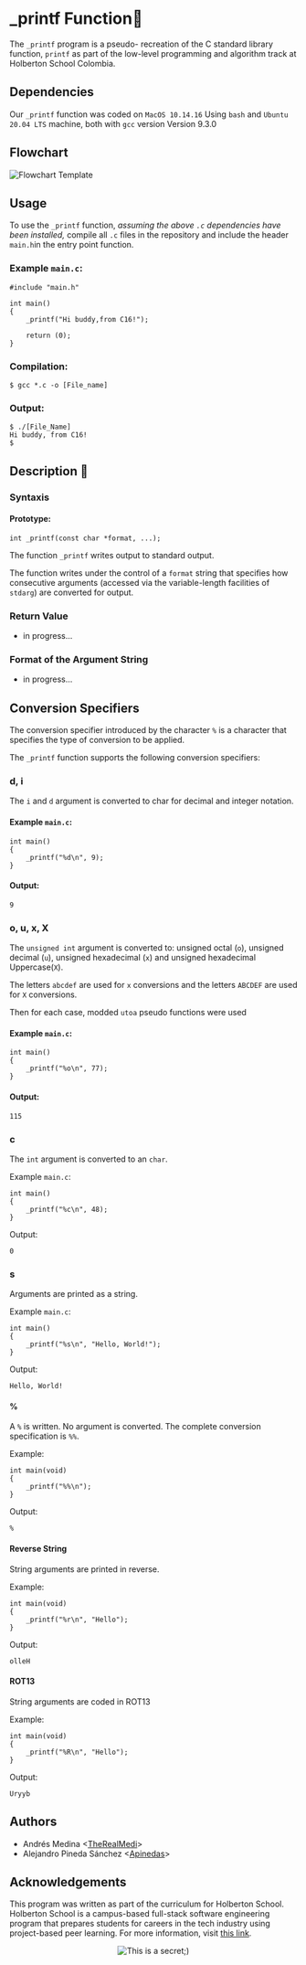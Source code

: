# _printf Function:page_facing_up:

The `_printf` program is a pseudo- recreation of the C standard library function, `printf` as part of the low-level programming and algorithm track at Holberton School Colombia. 

## Dependencies

Our `_printf` function was coded on `MacOS 10.14.16` Using   `bash` and  `Ubuntu 20.04 LTS` machine, both with `gcc` version Version 9.3.0

## Flowchart
![Flowchart Template](https://user-images.githubusercontent.com/85316546/141045630-c0e272fb-0a38-4740-99f3-8c053ab6fe3f.jpg)

## Usage

To use the `_printf` function, *assuming the above `.c` dependencies have been installed,* compile all `.c` files in the repository and include the header `main.h`in the entry point function.

### Example `main.c`:
```
#include "main.h"

int main()
{
    _printf("Hi buddy,from C16!");

    return (0);
}
```

### Compilation:
```
$ gcc *.c -o [File_name]
```

### Output:
```
$ ./[File_Name]
Hi buddy, from C16!
$
```

## Description :speech_balloon:

### Syntaxis

#### Prototype: 
`int _printf(const char *format, ...);`

The function `_printf` writes output to standard output. 

The function writes under the control of a `format` string that specifies how consecutive arguments (accessed via the variable-length facilities of `stdarg`) are converted for output.


### Return Value
- in progress...

### Format of the Argument String
- in progress... 


## Conversion Specifiers
The conversion specifier introduced by the character `%` is a character that specifies the type of conversion to be applied. 

The `_printf` function supports the following conversion specifiers:

### d, i
The `i` and `d` argument is converted to char for decimal and integer notation.

#### Example `main.c`:
```
int main()
{
    _printf("%d\n", 9);
}
```
#### Output:
```
9
```
### o, u, x, X
The `unsigned int` argument is converted to: 
unsigned octal (`o`), 
unsigned decimal (`u`), 
unsigned hexadecimal (`x`) 
and unsigned hexadecimal Uppercase(`X`). 

The letters `abcdef` are
used for `x` conversions and the letters `ABCDEF` are used for `X` conversions.

Then for each case, modded `utoa` pseudo functions were used 

#### Example `main.c`:
```
int main()
{
    _printf("%o\n", 77);
}
```
#### Output:
```
115
```

### c
The `int` argument is converted to an `char`.

Example `main.c`:
```
int main()
{
    _printf("%c\n", 48);
}
```
Output:
```
0
```
### s
Arguments are printed as a string.

Example `main.c`:
```
int main()
{
    _printf("%s\n", "Hello, World!");
}
```
Output:
```
Hello, World!
```
#### %
A `%` is written. 
No argument is converted. 
The complete conversion
specification is `%%`.

Example:
```
int main(void)
{
    _printf("%%\n");
}
```
Output:
```
%
```
#### Reverse String
String arguments are printed in reverse.

Example:
```
int main(void)
{
	_printf("%r\n", "Hello");
}
```

 Output:
```
olleH
```

#### ROT13
String arguments are coded in ROT13

Example:
```
int main(void)
{
	_printf("%R\n", "Hello");
}
``` 
Output:
```
Uryyb
```
## Authors
* Andrés Medina <[TheRealMedi](https://github.com/TheRealMedi)>
* Alejandro Pineda Sánchez <[Apinedas](https://github.com/Apinedas)> 


## Acknowledgements 

This program was written as part of the curriculum for Holberton School.
Holberton School is a campus-based full-stack software engineering program
that prepares students for careers in the tech industry using project-based
peer learning. For more information, visit [this link](https://www.holbertonschool.com/).

<p align="center">
  <img src="https://assets.website-files.com/6105315644a26f77912a1ada/610540e8b4cd6969794fe673_Holberton_School_logo-04-04.svg" alt="This is a secret;)">
</p>